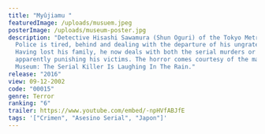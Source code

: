 ```yaml
---
title: "Myûjiamu "
featuredImage: /uploads/musuem.jpeg
posterImage: /uploads/museum-poster.jpg
description: "Detective Hisashi Sawamura (Shun Oguri) of the Tokyo Metropolitan
  Police is tired, behind and dealing with the departure of his ungrateful wife.
  Having lost his family, he now deals with both the serial murders or who is
  apparently punishing his victims. The horror comes courtesy of the manga,
  Museum: The Serial Killer Is Laughing In The Rain."
release: "2016"
view: 09-12-2002
code: "00015"
genre: Terror
ranking: "6"
trailer: https://www.youtube.com/embed/-npHVfABJfE
tags: '["Crimen", "Asesino Serial", "Japon"]'
---
```

